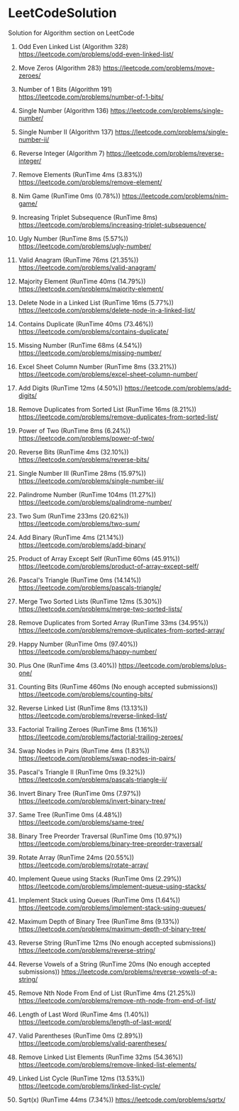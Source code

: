 # LeetCodeSolution
Solution for Algorithm section on LeetCode

1) Odd Even Linked List (Algorithm 328) https://leetcode.com/problems/odd-even-linked-list/

2) Move Zeros (Algorithm 283) https://leetcode.com/problems/move-zeroes/

3) Number of 1 Bits (Algorithm 191) https://leetcode.com/problems/number-of-1-bits/

4) Single Number (Algorithm 136) https://leetcode.com/problems/single-number/

5) Single Number II (Algorithm 137) https://leetcode.com/problems/single-number-ii/

6) Reverse Integer (Algorithm 7) https://leetcode.com/problems/reverse-integer/

7) Remove Elements (RunTime 4ms (3.83%)) https://leetcode.com/problems/remove-element/

8) Nim Game (RunTime 0ms (0.78%)) https://leetcode.com/problems/nim-game/

9) Increasing Triplet Subsequence (RunTime 8ms) https://leetcode.com/problems/increasing-triplet-subsequence/

10) Ugly Number (RunTime 8ms (5.57%)) https://leetcode.com/problems/ugly-number/

11) Valid Anagram (RunTime 76ms (21.35%)) https://leetcode.com/problems/valid-anagram/

12) Majority Element (RunTime 40ms (14.79%)) https://leetcode.com/problems/majority-element/

13) Delete Node in a Linked List (RunTime 16ms (5.77%)) https://leetcode.com/problems/delete-node-in-a-linked-list/

14) Contains Duplicate (RunTime 40ms (73.46%)) https://leetcode.com/problems/contains-duplicate/

15) Missing Number (RunTime 68ms (4.54%)) https://leetcode.com/problems/missing-number/

16) Excel Sheet Column Number (RunTime 8ms (33.21%)) https://leetcode.com/problems/excel-sheet-column-number/

17) Add Digits (RunTime 12ms (4.50%)) https://leetcode.com/problems/add-digits/

18) Remove Duplicates from Sorted List (RunTime 16ms (8.21%)) https://leetcode.com/problems/remove-duplicates-from-sorted-list/

19) Power of Two (RunTime 8ms (6.24%)) https://leetcode.com/problems/power-of-two/

20) Reverse Bits (RunTime 4ms (32.10%)) https://leetcode.com/problems/reverse-bits/

21) Single Number III (RunTime 28ms (15.97%)) https://leetcode.com/problems/single-number-iii/

22) Palindrome Number (RunTime 104ms (11.27%)) https://leetcode.com/problems/palindrome-number/

23) Two Sum (RunTime 233ms (20.62%)) https://leetcode.com/problems/two-sum/

24) Add Binary (RunTime 4ms (21.14%)) https://leetcode.com/problems/add-binary/

25) Product of Array Except Self (RunTime 60ms (45.91%)) https://leetcode.com/problems/product-of-array-except-self/

26) Pascal's Triangle (RunTime 0ms (14.14%)) https://leetcode.com/problems/pascals-triangle/

27) Merge Two Sorted Lists (RunTime 12ms (5.30%)) https://leetcode.com/problems/merge-two-sorted-lists/

28) Remove Duplicates from Sorted Array (RunTime 33ms (34.95%)) https://leetcode.com/problems/remove-duplicates-from-sorted-array/

29) Happy Number (RunTime 0ms (97.40%)) https://leetcode.com/problems/happy-number/

30) Plus One (RunTime 4ms (3.40%)) https://leetcode.com/problems/plus-one/

31) Counting Bits (RunTime 460ms (No enough accepted submissions)) https://leetcode.com/problems/counting-bits/

32) Reverse Linked List (RunTime 8ms (13.13%)) https://leetcode.com/problems/reverse-linked-list/

33) Factorial Trailing Zeroes (RunTime 8ms (1.16%)) https://leetcode.com/problems/factorial-trailing-zeroes/

34) Swap Nodes in Pairs (RunTime 4ms (1.83%)) https://leetcode.com/problems/swap-nodes-in-pairs/

35) Pascal's Triangle II (RunTime 0ms (9.32%)) https://leetcode.com/problems/pascals-triangle-ii/

36) Invert Binary Tree (RunTime 0ms (7.97%)) https://leetcode.com/problems/invert-binary-tree/

37) Same Tree (RunTime 0ms (4.48%)) https://leetcode.com/problems/same-tree/

38) Binary Tree Preorder Traversal (RunTime 0ms (10.97%)) https://leetcode.com/problems/binary-tree-preorder-traversal/

39) Rotate Array (RunTime 24ms (20.55%)) https://leetcode.com/problems/rotate-array/

40) Implement Queue using Stacks (RunTime 0ms (2.29%)) https://leetcode.com/problems/implement-queue-using-stacks/

41) Implement Stack using Queues (RunTime 0ms (1.64%)) https://leetcode.com/problems/implement-stack-using-queues/

42) Maximum Depth of Binary Tree (RunTime 8ms (9.13%)) https://leetcode.com/problems/maximum-depth-of-binary-tree/

43) Reverse String (RunTime 12ms (No enough accepted submissions)) https://leetcode.com/problems/reverse-string/

44) Reverse Vowels of a String (RunTime 20ms (No enough accepted submissions)) https://leetcode.com/problems/reverse-vowels-of-a-string/

45) Remove Nth Node From End of List (RunTime 4ms (21.25%)) https://leetcode.com/problems/remove-nth-node-from-end-of-list/

46) Length of Last Word (RunTime 4ms (1.40%)) https://leetcode.com/problems/length-of-last-word/

47) Valid Parentheses (RunTime 0ms (2.89%)) https://leetcode.com/problems/valid-parentheses/

48) Remove Linked List Elements (RunTime 32ms (54.36%)) https://leetcode.com/problems/remove-linked-list-elements/

49) Linked List Cycle (RunTime 12ms (13.53%)) https://leetcode.com/problems/linked-list-cycle/

50) Sqrt(x) (RunTime 44ms (7.34%)) https://leetcode.com/problems/sqrtx/
